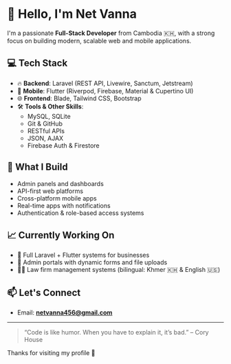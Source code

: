# 👋 Hello, I'm Net Vanna

I'm a passionate **Full-Stack Developer** from Cambodia 🇰🇭, with a strong focus on building modern, scalable web and mobile applications.

## 💻 Tech Stack

- 🔥 **Backend**: Laravel (REST API, Livewire, Sanctum, Jetstream)
- 📱 **Mobile**: Flutter (Riverpod, Firebase, Material & Cupertino UI)
- 🌐 **Frontend**: Blade, Tailwind CSS, Bootstrap
- 🛠️ **Tools & Other Skills**:
  - MySQL, SQLite
  - Git & GitHub
  - RESTful APIs
  - JSON, AJAX
  - Firebase Auth & Firestore

## 🚀 What I Build

- Admin panels and dashboards
- API-first web platforms
- Cross-platform mobile apps
- Real-time apps with notifications
- Authentication & role-based access systems

## 📈 Currently Working On

- 🔧 Full Laravel + Flutter systems for businesses
- 💼 Admin portals with dynamic forms and file uploads
- 👨‍⚖️ Law firm management systems (bilingual: Khmer 🇰🇭 & English 🇺🇸)

## 📫 Let's Connect

- Email: **netvanna456@gmail.com**
---

> “Code is like humor. When you have to explain it, it’s bad.” – Cory House

Thanks for visiting my profile 🙏
